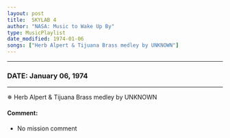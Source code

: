 ```yaml
---
layout: post
title:  SKYLAB 4
author: "NASA: Music to Wake Up By"
type: MusicPlaylist
date_modified: 1974-01-06
songs: ["Herb Alpert & Tijuana Brass medley by UNKNOWN"]
---
```


----
### DATE: January 06, 1974
----
✵ Herb Alpert & Tijuana Brass medley by UNKNOWN

#### Comment:
* No mission comment



<br/>
<center>
	<a target="_blank"
	   href="https://twitter.com/intent/tweet?hashtags=Space,NASA,Playlist,NASAWakeupCalls,SpaceProgram&text={{ page.author}}, '{{ page.songs.first }}' {{ page.title }}, {{ page.date | date: '%B %d, %Y' }}. {{ site.url }}{{ page.url }} @nasawakeupcalls">
	   <i class="fab fa-twitter" alt="Tweet this page" style="font-size: 1.3em;"></i>
	</a>
	&nbsp; 	<i class="fas fa-user-astronaut" style="font-size: 1.5em;"></i> &nbsp;
    <a type="amzn" search="'Herb Alpert & Tijuana Brass medley by UNKNOWN'" category="popular music">
        <i class="fab fa-amazon" style="font-size: 1.3em;"></i>
    </a>
</center>
